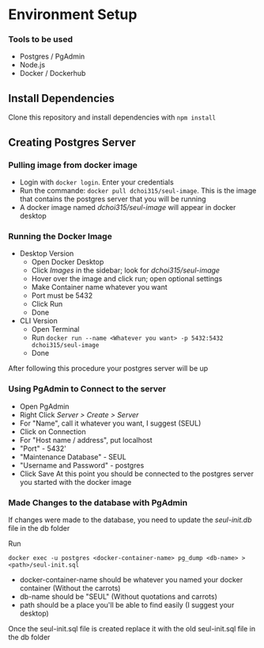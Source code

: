 # Environment Setup
### Tools to be used
- Postgres / PgAdmin
- Node.js
- Docker / Dockerhub


## Install Dependencies 
Clone this repository and install dependencies with 
`npm install`
## Creating Postgres Server
### Pulling image from docker image
- Login with `docker login`. Enter your credentials
- Run the commande: `docker pull dchoi315/seul-image`. This is the image that contains the postgres server that you will be running
- A docker image named *dchoi315/seul-image* will appear in docker desktop
### Running the Docker Image
- Desktop Version
  - Open Docker Desktop
  - Click *Images* in the sidebar; look for *dchoi315/seul-image*
  - Hover over the image and click run; open optional settings
  - Make Container name whatever you want
  - Port must be 5432
  - Click Run
  - Done
- CLI Version
  - Open Terminal
  - Run `docker run --name <Whatever you want> -p 5432:5432 dchoi315/seul-image`
  - Done

After following this procedure your postgres server will be up
### Using PgAdmin to Connect to the server
- Open PgAdmin
- Right Click *Server > Create > Server*
- For "Name", call it whatever you want, I suggest (SEUL)
- Click on Connection
- For "Host name / address", put localhost
- "Port" - 5432'
- "Maintenance Database" - SEUL
- "Username and Password" - postgres
- Click Save
At this point you should be connected to the postgres server you started with the docker image

### Made Changes to the database with PgAdmin
If changes were made to the database, you need to update the *seul-init.db* file in the db folder

Run 

`docker exec -u postgres <docker-container-name> pg_dump <db-name> > <path>/seul-init.sql`

- docker-container-name should be whatever you named your docker container (Without the carrots)
- db-name should be "SEUL" (Without quotations and carrots)
- path should be a place you'll be able to find easily (I suggest your desktop)

Once the seul-init.sql file is created replace it with the old seul-init.sql file in the db folder



